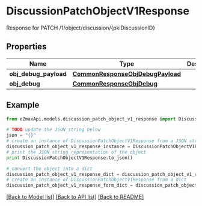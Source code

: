 # DiscussionPatchObjectV1Response

Response for PATCH /1/object/discussion/{pkiDiscussionID}

## Properties

Name | Type | Description | Notes
------------ | ------------- | ------------- | -------------
**obj_debug_payload** | [**CommonResponseObjDebugPayload**](CommonResponseObjDebugPayload.md) |  | 
**obj_debug** | [**CommonResponseObjDebug**](CommonResponseObjDebug.md) |  | [optional] 

## Example

```python
from eZmaxApi.models.discussion_patch_object_v1_response import DiscussionPatchObjectV1Response

# TODO update the JSON string below
json = "{}"
# create an instance of DiscussionPatchObjectV1Response from a JSON string
discussion_patch_object_v1_response_instance = DiscussionPatchObjectV1Response.from_json(json)
# print the JSON string representation of the object
print DiscussionPatchObjectV1Response.to_json()

# convert the object into a dict
discussion_patch_object_v1_response_dict = discussion_patch_object_v1_response_instance.to_dict()
# create an instance of DiscussionPatchObjectV1Response from a dict
discussion_patch_object_v1_response_form_dict = discussion_patch_object_v1_response.from_dict(discussion_patch_object_v1_response_dict)
```
[[Back to Model list]](../README.md#documentation-for-models) [[Back to API list]](../README.md#documentation-for-api-endpoints) [[Back to README]](../README.md)


